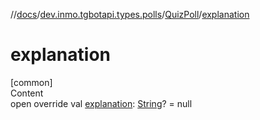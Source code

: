 //[docs](../../../index.md)/[dev.inmo.tgbotapi.types.polls](../index.md)/[QuizPoll](index.md)/[explanation](explanation.md)



# explanation  
[common]  
Content  
open override val [explanation](explanation.md): [String](https://kotlinlang.org/api/latest/jvm/stdlib/kotlin/-string/index.html)? = null  



